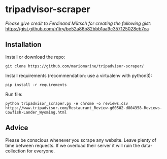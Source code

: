 # tripadvisor-scraper

*Please give credit to Ferdinand Mütsch for creating the following gist:*
https://gist.github.com/n1try/be52a86b82bbb1aa9c357125028eb7ca

## Installation

Install or download the repo:

`git clone https://github.com/mariomarine/tripadvisor-scraper/`

Install requirements (recommendation: use a virtualenv with python3):

`pip install -r requirements`

Run file:

`python tripadvisor_scraper.py -e chrome -o reviews.csv https://www.tripadvisor.com/Restaurant_Review-g60502-d804358-Reviews-Cowfish-Lander_Wyoming.html`

## Advice

Please be conscious whenever you scrape any website. Leave plenty of time between requests.
If we overload their server it will ruin the data-collection for everyone.
